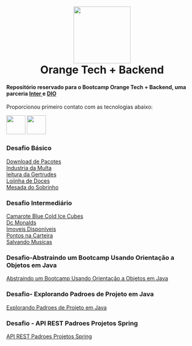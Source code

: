 <h1 align="center"><img src="https://hermes.digitalinnovation.one/tracks/59417914-c4ce-4bf8-b802-f1c1985a07fa.png" height="150" width="150"><br />Orange Tech + Backend </h1>

#### Repositório reservado para o Bootcamp Orange Tech + Backend, uma parceria [ Inter ](https://www.bancointer.com.br/) e [ DIO ](https://dio.me/)<br>
Proporcionou primeiro contato com as tecnologias abaixo:
<div>
<img src="https://cdn.jsdelivr.net/gh/devicons/devicon/icons/java/java-original.svg" height=50  width=50>
<img src="https://cdn.jsdelivr.net/gh/devicons/devicon/icons/spring/spring-original.svg" height=50  width=50>
</div>

### Desafio Básico
[Download de Pacotes](https://github.com/offryan/OrangeTech-backend-bootcamp/blob/main/Desafios%20B%C3%A1sicos/download_pacotes.java)</br>
[Industria da Multa](https://github.com/offryan/OrangeTech-backend-bootcamp/blob/main/Desafios%20B%C3%A1sicos/IndustriadaMulta.java)<br>
[leitura da Gertrudes](https://github.com/offryan/OrangeTech-backend-bootcamp/blob/main/Desafios%20B%C3%A1sicos/leituradaGertrudes.java)<br>
[Lojinha de Doces](https://github.com/offryan/OrangeTech-backend-bootcamp/blob/main/Desafios%20B%C3%A1sicos/lojinhadeDoces.java)<br>
[Mesada do Sobrinho](https://github.com/offryan/OrangeTech-backend-bootcamp/blob/main/Desafios%20B%C3%A1sicos/mesadadoSobrinho.java)<br>

### Desafio Intermediário
[Camarote Blue Cold Ice Cubes](https://github.com/offryan/OrangeTech-backend-bootcamp/tree/main/Desafios%20Intermedi%C3%A1rios/Camarote%20Blue%20Cold%20Ice%20Cubes)</br>
[Dc Monalds](https://github.com/offryan/OrangeTech-backend-bootcamp/tree/main/Desafios%20Intermedi%C3%A1rios/Dc%20Monalds)<br>
[Imoveis Disponíveis](https://github.com/offryan/OrangeTech-backend-bootcamp/tree/main/Desafios%20Intermedi%C3%A1rios/Imoveus%20Disponiveis)<br>
[Pontos na Carteira](https://github.com/offryan/OrangeTech-backend-bootcamp/tree/main/Desafios%20Intermedi%C3%A1rios/Pontos%20na%20Carteira)<br>
[Salvando Musicas](https://github.com/offryan/OrangeTech-backend-bootcamp/tree/main/Desafios%20Intermedi%C3%A1rios/Salvando%20Musicas)<br>

### Desafio-Abstraindo um Bootcamp Usando Orientação a Objetos em Java
[Abstraindo um Bootcamp Usando Orientação a Objetos em Java](https://github.com/offryan/OrangeTech-backend-bootcamp/tree/main/Abstraindo%20um%20Bootcamp%20Usando%20POO)<br>

### Desafio- Explorando Padroes de Projeto em Java
[Explorando Padroes de Projeto em Java](https://github.com/offryan/OrangeTech-backend-bootcamp/tree/main/Explorando%20Padr%C3%B5es%20de%20Projetos%20na%20Pr%C3%A1tica%20com%20Java)<br>

### Desafio - API REST Padroes Projetos Spring
[API REST Padroes Projetos Spring](https://github.com/offryan/OrangeTech-backend-bootcamp/tree/main/API%20REST%20-%20Spring)<br>
